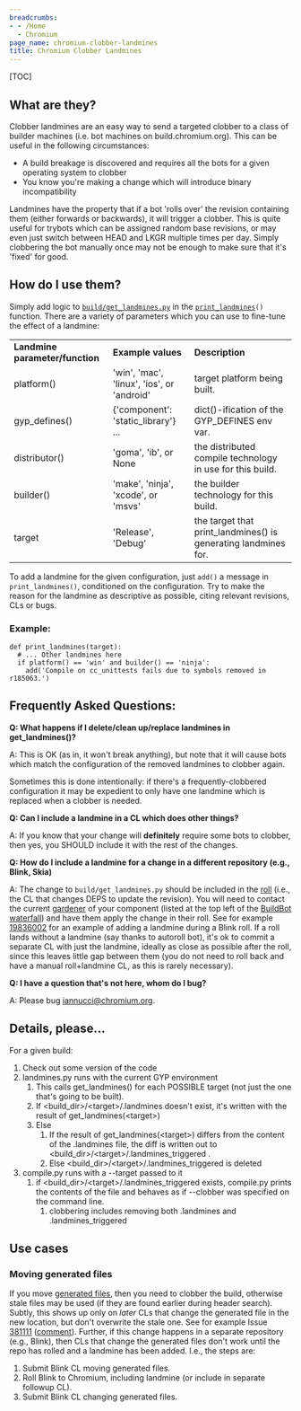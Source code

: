 ```yaml
---
breadcrumbs:
- - /Home
  - Chromium
page_name: chromium-clobber-landmines
title: Chromium Clobber Landmines
---
```


[TOC]

## What are they?

Clobber landmines are an easy way to send a targeted clobber to a class of
builder machines (i.e. bot machines on build.chromium.org). This can be useful
in the following circumstances:

* A build breakage is discovered and requires all the bots for a given
  operating system to clobber
* You know you're making a change which will introduce binary
  incompatibility

Landmines have the property that if a bot 'rolls over' the revision containing
them (either forwards or backwards), it will trigger a clobber. This is quite
useful for trybots which can be assigned random base revisions, or may even just
switch between HEAD and LKGR multiple times per day. Simply clobbering the bot
manually once may not be enough to make sure that it's 'fixed' for good.

## How do I use them?

Simply add logic to
[`build/get_landmines.py`](https://code.google.com/p/chromium/codesearch#chromium/src/build/get_landmines.py)
in the
[`print_landmines`](https://code.google.com/p/chromium/codesearch#chromium/src/build/get_landmines.py&q=print_landmines)`()`
function. There are a variety of parameters which you can use to fine-tune the
effect of a landmine:

<table>
<tr>
<td> <b>Landmine parameter/function</b> </td>
<td> <b>Example values</b></td>
<td> <b>Description</b></td>
</tr>
<tr>
<td> platform()</td>
<td> 'win', 'mac', 'linux', 'ios', or 'android' </td>
<td> target platform being built.</td>
</tr>
<tr>
<td> gyp_defines()</td>
<td> {'component': 'static_library'} ...</td>
<td> dict()-ification of the GYP_DEFINES env var.</td>
</tr>
<tr>
<td> distributor() </td>
<td> 'goma', 'ib', or None</td>
<td> the distributed compile technology in use for this build.</td>
</tr>
<tr>
<td> builder()</td>
<td> 'make', 'ninja', 'xcode', or 'msvs'</td>
<td> the builder technology for this build. </td>
</tr>
<tr>
<td> target</td>
<td> 'Release', 'Debug'</td>
<td> the target that print_landmines() is generating landmines for.</td>
</tr>
</table>

To add a landmine for the given configuration, just `add()` a message in
`print_landmines()`, conditioned on the configuration. Try to make the reason
for the landmine as descriptive as possible, citing relevant revisions, CLs or
bugs.

### Example:

```none
def print_landmines(target):
  # ... Other landmines here
  if platform() == 'win' and builder() == 'ninja':
    add('Compile on cc_unittests fails due to symbols removed in r185063.')
```

## Frequently Asked Questions:

**Q: What happens if I delete/clean up/replace landmines in get_landmines()?**

A: This is OK (as in, it won't break anything), but note that it will cause bots
which match the configuration of the removed landmines to clobber again.

Sometimes this is done intentionally: if there's a frequently-clobbered
configuration it may be expedient to only have one landmine which is replaced
when a clobber is needed.

**Q: Can I include a landmine in a CL which does other things?**

A: If you know that your change will **definitely** require some bots to
clobber, then yes, you SHOULD include it with the rest of the changes.

**Q: How do I include a landmine for a change in a different repository (e.g.,
Blink, Skia)**

A: The change to `build/get_landmines.py` should be included in the
[roll](/developers/how-tos/get-the-code#Rolling_DEPS) (i.e., the CL that changes
DEPS to update the revision). You will need to contact the current
[gardener](/developers/tree-sheriffs#TOC-What-is-a-gardener-) of your component
(listed at the top left of the [BuildBot
waterfall](http://build.chromium.org/p/chromium/waterfall?reload=120)) and have
them apply the change in their roll. See for example
[19836002](https://codereview.chromium.org/19836002) for an example of adding a
landmine during a Blink roll. If a roll lands without a landmine (say thanks to
autoroll bot), it's ok to commit a separate CL with just the landmine, ideally
as close as possible after the roll, since this leaves little gap between them
(you do not need to roll back and have a manual roll+landmine CL, as this is
rarely necessary).

**Q: I have a question that's not here, whom do I bug?**

A: Please bug [iannucci@chromium.org](mailto:iannucci@chromium.org).

## Details, please...

For a given build:

1.  Check out some version of the code
2.  landmines.py runs with the current GYP environment
    1.  This calls get_landmines() for each POSSIBLE target (not just
                the one that's going to be built).
    2.  If &lt;build_dir&gt;/&lt;target&gt;/.landmines doesn't exist,
                it's written with the result of get_landmines(&lt;target&gt;)
    3.  Else
        1.  If the result of get_landmines(&lt;target&gt;) differs from
                    the content of the .landmines file, the diff is written out
                    to &lt;build_dir&gt;/&lt;target&gt;/.landmines_triggered .
        2.  Else &lt;build_dir&gt;/&lt;target&gt;/.landmines_triggered
                    is deleted
3.  compile.py runs with a --target passed to it
    1.  if &lt;build_dir&gt;/&lt;target&gt;/.landmines_triggered exists,
                compile.py prints the contents of the file and behaves as if
                --clobber was specified on the command line.
        1.  clobbering includes removing both .landmines and
                    .landmines_triggered

## Use cases

### Moving generated files

If you move [generated files](/developers/generated-files), then you need to
clobber the build, otherwise stale files may be used (if they are found earlier
during header search). Subtly, this shows up only on *later* CLs that change the
generated file in the new location, but don't overwrite the stale one. See for
example Issue
[381111](https://code.google.com/p/chromium/issues/detail?id=381111)
([comment](https://code.google.com/p/chromium/issues/detail?id=381111#c4)).
Further, if this change happens in a separate repository (e.g., Blink), then CLs
that change the generated files don't work until the repo has rolled and a
landmine has been added. I.e., the steps are:

1.  Submit Blink CL moving generated files.
2.  Roll Blink to Chromium, including landmine (or include in separate
            followup CL).
3.  Submit Blink CL changing generated files.
